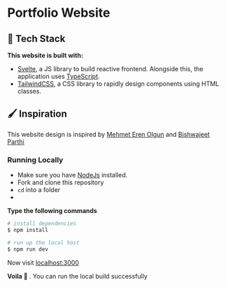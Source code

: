 # Portfolio Website

## 🤖 Tech Stack
**This website is built with:**

- [Svelte](https://svelte.dev/), a JS library to build reactive frontend. Alongside this, the application uses [TypeScript](https://www.typescriptlang.org/).
- [TailwindCSS](https://tailwindcss.com/), a CSS library to rapidly design components using HTML classes.


## 🖌️ Inspiration

This website design is inspired by [Mehmet Eren Olgun](https://www.mehmeterenolgun.com/) and 
[Bishwajeet Parthi](https://bishwajeetparhi.dev/)


### Running Locally
- Make sure you have [NodeJs](https://nodejs.dev/) installed.
- Fork and clone this repository
- `cd` into a folder
- 
**Type the following commands**

```bash
# install dependencies
$ npm install

# run up the local host
$ npm run dev
```

Now visit [localhost:3000](http://localhost:3000)

**Voila 🎉** . You can run the local build successfully

